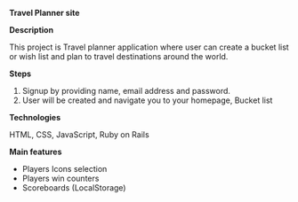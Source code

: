 **Travel Planner site**

**Description**

This project is Travel planner application where user can create a bucket list or wish list and plan to travel destinations around the world.

**Steps**

1. Signup by providing name, email address and password.
2. User will be created and navigate you to your homepage, Bucket list

**Technologies**

HTML, CSS, JavaScript, Ruby on Rails


**Main features**

 - Players Icons selection
 - Players win counters
 - Scoreboards (LocalStorage)
